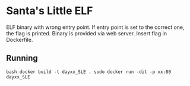 # Santa's Little ELF

ELF binary with wrong entry point. If entry point is set to the correct one, the flag is printed. Binary is provided via web server. Insert flag in Dockerfile.

## Running

``bash
docker build -t dayxx_SLE .
sudo docker run -dit -p xx:80 dayxx_SLE
``
